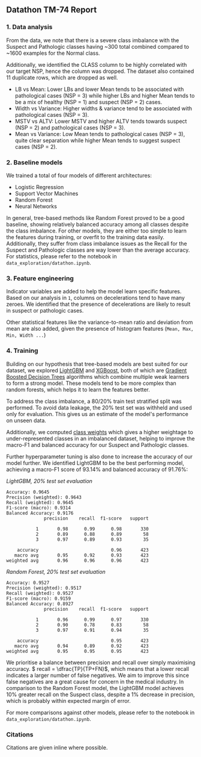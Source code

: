## Datathon TM-74 Report

### 1. Data analysis

From the data, we note that there is a severe class imbalance with the Suspect and Pathologic classes having ~300 total combined compared to ~1600 examples for the Normal class.

Additionally, we identified the CLASS column to be highly correlated with our target NSP, hence the column was dropped. The dataset also contained 11 duplicate rows, which are dropped as well.

- LB vs Mean: Lower LBs and lower Mean tends to be associated with pathological cases (NSP = 3) while higher LBs and higher Mean tends to be a mix of healthy (NSP = 1) and suspect (NSP = 2) cases.
- Width vs Variance: Higher widths & variance tend to be associated with pathological cases (NSP = 3).
- MSTV vs ALTV: Lower MSTV and higher ALTV tends towards suspect (NSP = 2) and pathological cases (NSP = 3).
- Mean vs Variance: Low Mean tends to pathological cases (NSP = 3), quite clear separation while higher Mean tends to suggest suspect cases (NSP = 2).

### 2. Baseline models

We trained a total of four models of different architectures:

- Logistic Regression
- Support Vector Machines
- Random Forest
- Neural Networks

In general, tree-based methods like Random Forest proved to be a good baseline, showing relatively balanced accuracy among all classes despite the class imbalance. For other models, they are either too simple to learn the features during training, or overfit to the training data easily. Additionally, they suffer from class imbalance issues as the Recall for the Suspect and Pathologic classes are way lower than the average accuracy. For statistics, please refer to the notebook in `data_exploration/datathon.ipynb`.

### 3. Feature engineering

Indicator variables are added to help the model learn specific features. Based on our analysis in `1`, columns on decelerations tend to have many zeroes. We identified that the presence of decelerations are likely to result in suspect or pathologic cases.

Other statistical features like the variance-to-mean ratio and deviation from mean are also added, given the presence of histogram features (`Mean, Max, Min, Width ...`)

### 4. Training

Building on our hypothesis that tree-based models are best suited for our dataset, we explored [LightGBM](https://github.com/microsoft/LightGBM) and [XGBoost](https://github.com/dmlc/xgboost), both of which are [Gradient Boosted Decision Trees](https://developers.google.com/machine-learning/decision-forests/intro-to-gbdt) algorithms which combine multiple weak learners to form a strong model. These models tend to be more complex than random forests, which helps it to learn the features better.

To address the class imbalance, a 80/20% train test stratified split was performed. To avoid data leakage, the 20% test set was withheld and used only for evaluation. This gives us an estimate of the model's performance on unseen data.

Additionally, we computed [class weights](https://www.geeksforgeeks.org/machine-learning/how-does-the-classweight-parameter-in-scikit-learn-work/) which gives a higher weightage to under-represented classes in an imbalanced dataset, helping to improve the macro-F1 and balanced accuracy for our Suspect and Pathologic classes.

Further hyperparameter tuning is also done to increase the accuracy of our model further. We identified LightGBM to be the best performing model, achieving a macro-F1 score of 93.14% and balanced accuracy of 91.76%:

_LightGBM, 20% test set evaluation_

```
Accuracy: 0.9645
Precision (weighted): 0.9643
Recall (weighted): 0.9645
F1-score (macro): 0.9314
Balanced Accuracy: 0.9176
              precision    recall  f1-score   support

           1       0.98      0.99      0.98       330
           2       0.89      0.88      0.89        58
           3       0.97      0.89      0.93        35

    accuracy                           0.96       423
   macro avg       0.95      0.92      0.93       423
weighted avg       0.96      0.96      0.96       423
```

_Random Forest, 20% test set evaluation_

```
Accuracy: 0.9527
Precision (weighted): 0.9517
Recall (weighted): 0.9527
F1-score (macro): 0.9159
Balanced Accuracy: 0.8927
              precision    recall  f1-score   support

           1       0.96      0.99      0.97       330
           2       0.90      0.78      0.83        58
           3       0.97      0.91      0.94        35

    accuracy                           0.95       423
   macro avg       0.94      0.89      0.92       423
weighted avg       0.95      0.95      0.95       423
```

We prioritise a balance between precision and recall over simply maximising accuracy. $ recall = \dfrac{TP}{TP+FN}$, which means that a lower recall indicates a larger number of false negatives. We aim to improve this since false negatives are a great cause for concern in the medical industry. In comparison to the Random Forest model, the LightGBM model achieves 10% greater recall on the Suspect class, despite a 1% decrease in precision, which is probably within expected margin of error.

For more comparisons against other models, please refer to the notebook in `data_exploration/datathon.ipynb`.

### Citations

Citations are given inline where possible.
